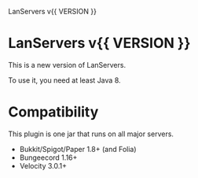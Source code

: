 LanServers v{{ VERSION }}

# LanServers v{{ VERSION }}

This is a new version of LanServers.

To use it, you need at least Java 8.

# Compatibility
This plugin is one jar that runs on all major servers.

- Bukkit/Spigot/Paper 1.8+ (and Folia)
- Bungeecord 1.16+
- Velocity 3.0.1+
